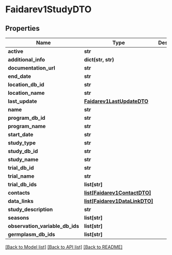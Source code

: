 # Faidarev1StudyDTO

## Properties
Name | Type | Description | Notes
------------ | ------------- | ------------- | -------------
**active** | **str** |  | [optional] 
**additional_info** | **dict(str, str)** |  | [optional] 
**documentation_url** | **str** |  | [optional] 
**end_date** | **str** |  | [optional] 
**location_db_id** | **str** |  | [optional] 
**location_name** | **str** |  | [optional] 
**last_update** | [**Faidarev1LastUpdateDTO**](Faidarev1LastUpdateDTO.md) |  | [optional] 
**name** | **str** |  | [optional] 
**program_db_id** | **str** |  | [optional] 
**program_name** | **str** |  | [optional] 
**start_date** | **str** |  | [optional] 
**study_type** | **str** |  | [optional] 
**study_db_id** | **str** |  | [optional] 
**study_name** | **str** |  | [optional] 
**trial_db_id** | **str** |  | [optional] 
**trial_name** | **str** |  | [optional] 
**trial_db_ids** | **list[str]** |  | [optional] 
**contacts** | [**list[Faidarev1ContactDTO]**](Faidarev1ContactDTO.md) |  | [optional] 
**data_links** | [**list[Faidarev1DataLinkDTO]**](Faidarev1DataLinkDTO.md) |  | [optional] 
**study_description** | **str** |  | [optional] 
**seasons** | **list[str]** |  | [optional] 
**observation_variable_db_ids** | **list[str]** |  | [optional] 
**germplasm_db_ids** | **list[str]** |  | [optional] 

[[Back to Model list]](../README.md#documentation-for-models) [[Back to API list]](../README.md#documentation-for-api-endpoints) [[Back to README]](../README.md)

